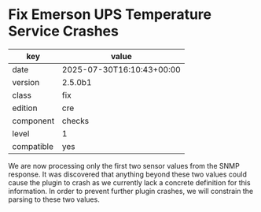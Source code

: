 [//]: # (werk v2)
# Fix Emerson UPS Temperature Service Crashes

key        | value
---------- | ---
date       | 2025-07-30T16:10:43+00:00
version    | 2.5.0b1
class      | fix
edition    | cre
component  | checks
level      | 1
compatible | yes

We are now processing only the first two sensor values from the SNMP response.
It was discovered that anything beyond these two values could cause the plugin
to crash as we currently lack a concrete definition for this information. In
order to prevent further plugin crashes, we will constrain the parsing to these
two values.
